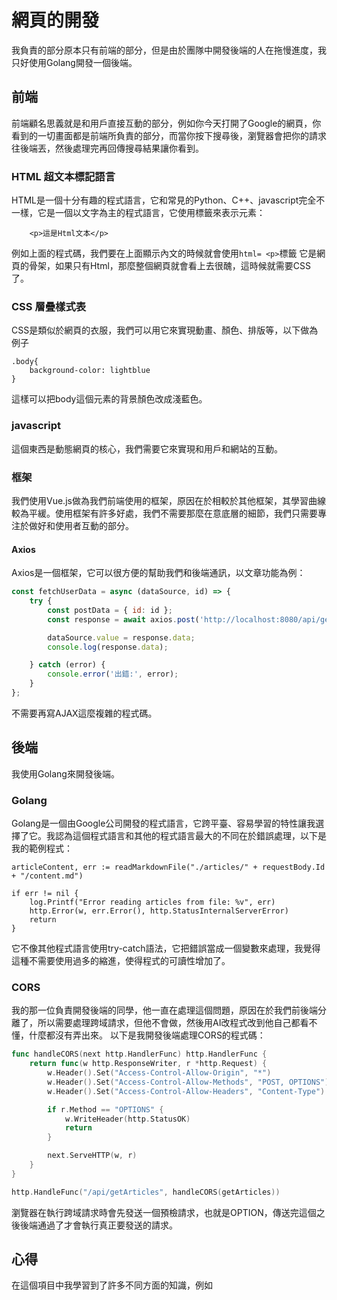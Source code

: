 # 網頁的開發
我負責的部分原本只有前端的部分，但是由於團隊中開發後端的人在拖慢進度，我只好使用Golang開發一個後端。
## 前端
前端顧名思義就是和用戶直接互動的部分，例如你今天打開了Google的網頁，你看到的一切畫面都是前端所負責的部分，而當你按下搜尋後，瀏覽器會把你的請求往後端丟，然後處理完再回傳搜尋結果讓你看到。
### HTML 超文本標記語言
HTML是一個十分有趣的程式語言，它和常見的Python、C++、javascript完全不一樣，它是一個以文字為主的程式語言，它使用標籤來表示元素：
```html=
	<p>這是Html文本</p>
```
例如上面的程式碼，我們要在上面顯示內文的時候就會使用`html= <p>`標籤
它是網頁的骨架，如果只有Html，那麼整個網頁就會看上去很醜，這時候就需要CSS了。
### CSS 層疊樣式表
CSS是類似於網頁的衣服，我們可以用它來實現動畫、顏色、排版等，以下做為例子
```css=
.body{
    background-color: lightblue
}
```
這樣可以把body這個元素的背景顏色改成淺藍色。
### javascript
這個東西是動態網頁的核心，我們需要它來實現和用戶和網站的互動。

### 框架
我們使用Vue.js做為我們前端使用的框架，原因在於相較於其他框架，其學習曲線較為平緩。使用框架有許多好處，我們不需要那麼在意底層的細節，我們只需要專注於做好和使用者互動的部分。
#### Axios
Axios是一個框架，它可以很方便的幫助我們和後端通訊，以文章功能為例：
```javascript
const fetchUserData = async (dataSource, id) => {
    try {
        const postData = { id: id };
        const response = await axios.post('http://localhost:8080/api/getArticleContent', postData);

        dataSource.value = response.data;
        console.log(response.data);

    } catch (error) {
        console.error('出錯:', error);
    }
};
```
不需要再寫AJAX這麼複雜的程式碼。
## 後端
我使用Golang來開發後端。
### Golang
Golang是一個由Google公司開發的程式語言，它跨平臺、容易學習的特性讓我選擇了它。我認為這個程式語言和其他的程式語言最大的不同在於錯誤處理，以下是我的範例程式：
```go=
articleContent, err := readMarkdownFile("./articles/" + requestBody.Id + "/content.md")

if err != nil {
	log.Printf("Error reading articles from file: %v", err)
	http.Error(w, err.Error(), http.StatusInternalServerError)
	return
}
```
它不像其他程式語言使用try-catch語法，它把錯誤當成一個變數來處理，我覺得這種不需要使用過多的縮進，使得程式的可讀性增加了。
### CORS
我的那一位負責開發後端的同學，他一直在處理這個問題，原因在於我們前後端分離了，所以需要處理跨域請求，但他不會做，然後用AI改程式改到他自己都看不懂，什麼都沒有弄出來。
以下是我開發後端處理CORS的程式碼：
```Go
func handleCORS(next http.HandlerFunc) http.HandlerFunc {
	return func(w http.ResponseWriter, r *http.Request) {
		w.Header().Set("Access-Control-Allow-Origin", "*")
		w.Header().Set("Access-Control-Allow-Methods", "POST, OPTIONS")		
		w.Header().Set("Access-Control-Allow-Headers", "Content-Type")

		if r.Method == "OPTIONS" {
			w.WriteHeader(http.StatusOK)
			return
		}

		next.ServeHTTP(w, r)
	}
}
```
```go
http.HandleFunc("/api/getArticles", handleCORS(getArticles))
```
瀏覽器在執行跨域請求時會先發送一個預檢請求，也就是OPTION，傳送完這個之後後端通過了才會執行真正要發送的請求。
## 心得
在這個項目中我學習到了許多不同方面的知識，例如